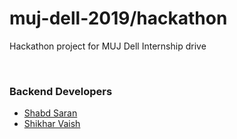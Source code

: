 # muj-dell-2019/hackathon

Hackathon project for MUJ Dell Internship drive

<br>

### Backend Developers
- [Shabd Saran](https://www.github.com/saran-shabd)
- [Shikhar Vaish](https://www.github.com/svr8)
